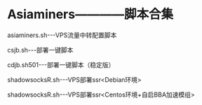 # Asiaminers————脚本合集
asiaminers.sh---VPS流量中转配置脚本 

csjb.sh---部署一键脚本

cdjb.sh501---部署一键脚本（稳定版）

shadowsocksR.sh---VPS部署ssr<Debian环境>

shadowsocksR.sh---VPS部署ssr<Centos环境+自启BBA加速模组>

